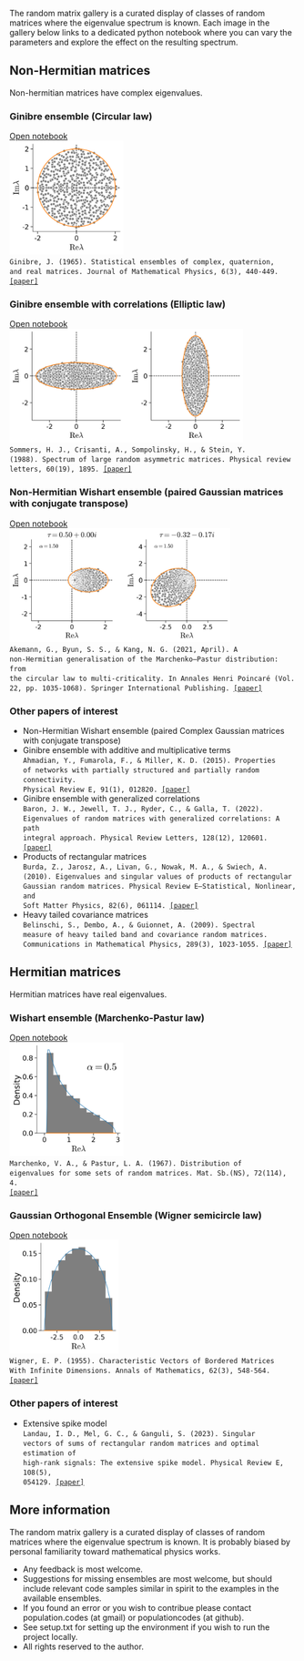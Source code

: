 
The random matrix gallery is a curated display of classes of random matrices where the eigenvalue spectrum is known. Each image in the gallery below links to a dedicated python notebook where you can vary the parameters and explore the effect on the resulting spectrum.

## Non-Hermitian matrices
Non-hermitian matrices have complex eigenvalues.

### Ginibre ensemble (Circular law)  
[Open notebook  
<img src="images/Ginibre.png" alt="Ginibre ensemble (Circular law)" height="200"/>](ensembles/Ginibre.ipynb)  
<code>Ginibre, J. (1965). Statistical ensembles of complex, quaternion, and real matrices. Journal of Mathematical Physics, 6(3), 440-449. [[paper]](https://doi.org/10.1063/1.1704292)</code>

### Ginibre ensemble with correlations (Elliptic law)  
[Open notebook  
<img src="images/Elliptic.png" alt="Ginibre ensemble with correlations (Elliptic law)" height="200"/>](ensembles/Elliptic.ipynb)  
<code>Sommers, H. J., Crisanti, A., Sompolinsky, H., & Stein, Y. (1988). Spectrum of large random asymmetric matrices. Physical review letters, 60(19), 1895. [[paper]](https://doi.org/10.1103/PhysRevLett.60.1895)</code>

### Non-Hermitian Wishart ensemble (paired Gaussian matrices with conjugate transpose)  
[Open notebook  
<img src="images/nonHermitianWishart.png" alt="Non-Hermitian Wishart ensemble (paired Gaussian matrices with conjugate transpose)" height="200"/>](ensembles/nonHermitianWishart.ipynb)  
<code>Akemann, G., Byun, S. S., & Kang, N. G. (2021, April). A non-Hermitian generalisation of the Marchenko–Pastur distribution: from the circular law to multi-criticality. In Annales Henri Poincaré (Vol. 22, pp. 1035-1068). Springer International Publishing. [[paper]](https://doi.org/10.1007/s00023-020-00973-7)</code>

### Other papers of interest
 * Non-Hermitian Wishart ensemble (paired Complex Gaussian matrices with conjugate transpose)
 * Ginibre ensemble with additive and multiplicative terms  
   <code>Ahmadian, Y., Fumarola, F., & Miller, K. D. (2015). Properties of networks with partially structured and partially random connectivity. Physical Review E, 91(1), 012820. [[paper]](https://doi.org/10.1103/PhysRevE.91.012820)</code>
 * Ginibre ensemble with generalized correlations  
   <code>Baron, J. W., Jewell, T. J., Ryder, C., & Galla, T. (2022). Eigenvalues of random matrices with generalized correlations: A path integral approach. Physical Review Letters, 128(12), 120601. [[paper]](https://doi.org/10.1103/PhysRevLett.128.120601)</code>
 * Products of rectangular matrices  
   <code>Burda, Z., Jarosz, A., Livan, G., Nowak, M. A., & Swiech, A. (2010). Eigenvalues and singular values of products of rectangular Gaussian random matrices. Physical Review E—Statistical, Nonlinear, and Soft Matter Physics, 82(6), 061114. [[paper]](https://doi.org/10.1103/PhysRevE.82.061114)</code>
 * Heavy tailed covariance matrices  
   <code>Belinschi, S., Dembo, A., & Guionnet, A. (2009). Spectral measure of heavy tailed band and covariance random matrices. Communications in Mathematical Physics, 289(3), 1023-1055. [[paper]](https://doi.org/10.1007/s00220-009-0822-4)</code>
   
 
## Hermitian matrices
Hermitian matrices have real eigenvalues.

### Wishart ensemble (Marchenko-Pastur law)  
[Open notebook  
<img src="images/Wishart.png" alt="Wishart ensemble (Marchenko-Pastur law)" height="200"/>](ensembles/Wishart.ipynb)  
<code>Marchenko, V. A., & Pastur, L. A. (1967). Distribution of eigenvalues for some sets of random matrices. Mat. Sb.(NS), 72(114), 4. [[paper]](https://doi.org/10.1070/SM1967v001n04ABEH001994)</code>

### Gaussian Orthogonal Ensemble (Wigner semicircle law)  
[Open notebook  
<img src="images/Wigner.png" alt="Gaussian Orthogonal Ensemble (Wigner semicircle law)" height="200"/>](ensembles/Wigner.ipynb)  
<code>Wigner, E. P. (1955). Characteristic Vectors of Bordered Matrices With Infinite Dimensions. Annals of Mathematics, 62(3), 548-564. [[paper]](https://doi.org/10.2307/1970079)</code>

### Other papers of interest
 * Extensive spike model  
   <code>Landau, I. D., Mel, G. C., & Ganguli, S. (2023). Singular vectors of sums of rectangular random matrices and optimal estimation of high-rank signals: The extensive spike model. Physical Review E, 108(5), 054129. [[paper]](https://doi.org/10.1103/PhysRevE.108.054129)</code>

## More information
The random matrix gallery is a curated display of classes of random matrices where the eigenvalue spectrum is known. It is probably biased by personal familiarity toward mathematical physics works.

 * Any feedback is most welcome. 
 * Suggestions for missing ensembles are most welcome, but should include relevant code samples similar in spirit to the examples in the available ensembles.
 * If you found an error or you wish to contribue please contact population.codes (at gmail) or populationcodes (at github).
 * See setup.txt for setting up the environment if you wish to run the project locally.
 * All rights reserved to the author.